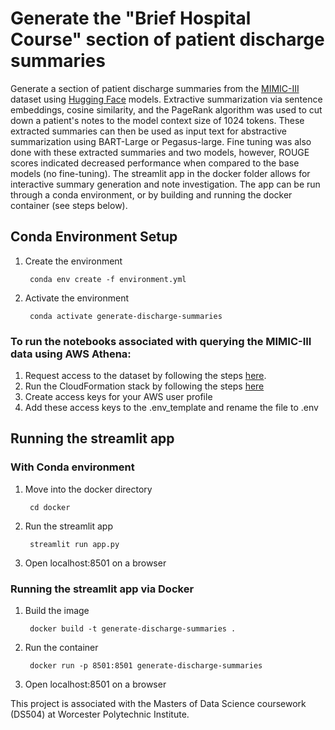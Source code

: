 # Generate the "Brief Hospital Course" section of patient discharge summaries

Generate a section of patient discharge summaries from the [MIMIC-III](https://mimic.mit.edu/docs/gettingstarted/) dataset using [Hugging Face](https://huggingface.co/) models. Extractive summarization via sentence embeddings, cosine similarity, and the PageRank algorithm was used to cut down a patient's notes to the model context size of 1024 tokens. These extracted summaries can then be used as input text for abstractive summarization using BART-Large or Pegasus-large. Fine tuning was also done with these extracted summaries and two models, however, ROUGE scores indicated decreased performance when compared to the base models (no fine-tuning). The streamlit app in the docker folder allows for interactive summary generation and note investigation. The app can be run through a conda environment, or by building and running the docker container (see steps below).

## Conda Environment Setup
1. Create the environment

        conda env create -f environment.yml
   
3. Activate the environment
   
        conda activate generate-discharge-summaries

### To run the notebooks associated with querying the MIMIC-III data using AWS Athena:
1. Request access to the dataset by following the steps [here](https://mimic.mit.edu/docs/gettingstarted/).
2. Run the CloudFormation stack by following the steps [here](https://aws.amazon.com/blogs/big-data/perform-biomedical-informatics-without-a-database-using-mimic-iii-data-and-amazon-athena/)
3. Create access keys for your AWS user profile
4. Add these access keys to the .env_template and rename the file to .env

## Running the streamlit app
### With Conda environment
1. Move into the docker directory
   
        cd docker
   
3. Run the streamlit app
   
        streamlit run app.py
   
5. Open localhost:8501 on a browser

### Running the streamlit app via Docker
1. Build the image
   
        docker build -t generate-discharge-summaries .
   
3. Run the container
   
        docker run -p 8501:8501 generate-discharge-summaries
   
5. Open localhost:8501 on a browser


This project is associated with the Masters of Data Science coursework (DS504) at Worcester Polytechnic Institute.

